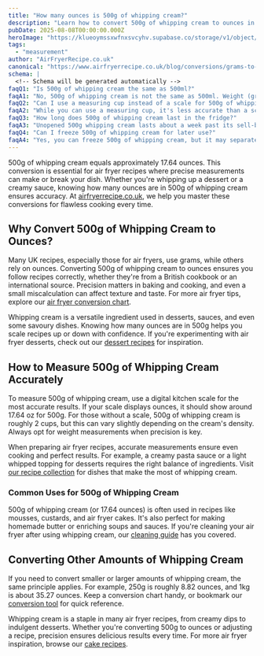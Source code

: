 ```yaml
---
title: "How many ounces is 500g of whipping cream?"
description: "Learn how to convert 500g of whipping cream to ounces in seconds. Perfect for air fryer recipes and precise baking measurements."
pubDate: 2025-08-08T00:00:00.000Z
heroImage: "https://klueoymssxwfnxsvcyhv.supabase.co/storage/v1/object/public/Shmucket/how-many-ounces-is-500g-whipping-cream.webp"
tags:
  - "measurement"
author: "AirFryerRecipe.co.uk"
canonical: "https://www.airfryerrecipe.co.uk/blog/conversions/grams-to-ounces/how-many-ounces-is-500g-whipping-cream"
schema: |
  <!-- Schema will be generated automatically -->
faqQ1: "Is 500g of whipping cream the same as 500ml?"
faqA1: "No, 500g of whipping cream is not the same as 500ml. Weight (grams) and volume (millilitres) measure different properties. Whipping cream's density means 500g is roughly 480-490ml, but this can vary slightly. Always use weight for accuracy in recipes."
faqQ2: "Can I use a measuring cup instead of a scale for 500g of whipping cream?"
faqA2: "While you can use a measuring cup, it's less accurate than a scale. 500g of whipping cream is approximately 2 cups, but density and air content can affect the volume. For precise results, especially in baking, a digital scale is best."
faqQ3: "How long does 500g of whipping cream last in the fridge?"
faqA3: "Unopened 500g whipping cream lasts about a week past its sell-by date if refrigerated properly. Once opened, use it within 3-4 days. Always check for off smells or curdling before use in air fryer recipes."
faqQ4: "Can I freeze 500g of whipping cream for later use?"
faqA4: "Yes, you can freeze 500g of whipping cream, but it may separate when thawed. It's best used in cooked dishes like soups or sauces after freezing. For whipping or desserts, fresh cream is recommended for the best texture."
---
```

<p>500g of whipping cream equals approximately 17.64 ounces. This conversion is essential for air fryer recipes where precise measurements can make or break your dish. Whether you're whipping up a dessert or a creamy sauce, knowing how many ounces are in 500g of whipping cream ensures accuracy. At <a href=https://www.airfryerrecipe.co.uk>airfryerrecipe.co.uk</a>, we help you master these conversions for flawless cooking every time.</p>

<h2>Why Convert 500g of Whipping Cream to Ounces?</h2>
<p>Many UK recipes, especially those for air fryers, use grams, while others rely on ounces. Converting 500g of whipping cream to ounces ensures you follow recipes correctly, whether they're from a British cookbook or an international source. Precision matters in baking and cooking, and even a small miscalculation can affect texture and taste. For more air fryer tips, explore our <a href=https://www.airfryerrecipe.co.uk/air-fryer-conversion-chart>air fryer conversion chart</a>.</p>
<p>Whipping cream is a versatile ingredient used in desserts, sauces, and even some savoury dishes. Knowing how many ounces are in 500g helps you scale recipes up or down with confidence. If you're experimenting with air fryer desserts, check out our <a href=https://www.airfryerrecipe.co.uk/recipe-category/dessert>dessert recipes</a> for inspiration.</p>

<h2>How to Measure 500g of Whipping Cream Accurately</h2>
<p>To measure 500g of whipping cream, use a digital kitchen scale for the most accurate results. If your scale displays ounces, it should show around 17.64 oz for 500g. For those without a scale, 500g of whipping cream is roughly 2 cups, but this can vary slightly depending on the cream's density. Always opt for weight measurements when precision is key.</p>
<p>When preparing air fryer recipes, accurate measurements ensure even cooking and perfect results. For example, a creamy pasta sauce or a light whipped topping for desserts requires the right balance of ingredients. Visit <a href=https://www.airfryerrecipe.co.uk/recipes>our recipe collection</a> for dishes that make the most of whipping cream.</p>

<h3>Common Uses for 500g of Whipping Cream</h3>
<p>500g of whipping cream (or 17.64 ounces) is often used in recipes like mousses, custards, and air fryer cakes. It's also perfect for making homemade butter or enriching soups and sauces. If you're cleaning your air fryer after using whipping cream, our <a href=https://www.airfryerrecipe.co.uk/air-fryer-cleaner>cleaning guide</a> has you covered.</p>

<h2>Converting Other Amounts of Whipping Cream</h2>
<p>If you need to convert smaller or larger amounts of whipping cream, the same principle applies. For example, 250g is roughly 8.82 ounces, and 1kg is about 35.27 ounces. Keep a conversion chart handy, or bookmark our <a href=https://www.airfryerrecipe.co.uk/air-fryer-conversion-chart>conversion tool</a> for quick reference.</p>
<p>Whipping cream is a staple in many air fryer recipes, from creamy dips to indulgent desserts. Whether you're converting 500g to ounces or adjusting a recipe, precision ensures delicious results every time. For more air fryer inspiration, browse our <a href=https://www.airfryerrecipe.co.uk/recipe-category/cakes>cake recipes</a>.</p>
